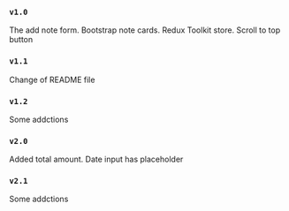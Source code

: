 ### `v1.0`

The add note form. Bootstrap note cards. Redux Toolkit store. Scroll to top button

### `v1.1`

Сhange of README file

### `v1.2`

Some addctions

### `v2.0`

Added total amount. Date input has placeholder

### `v2.1`

Some addctions